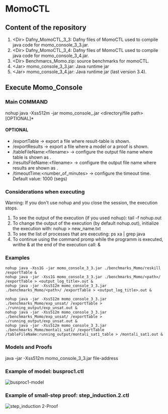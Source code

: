 # MomoCTL 

## Content of the repository

1. \<Dir\> Dafny_MomoCTL_3_3: Dafny files of MomoCTL used to compile java code for momo_console_3_3.jar. 
2. \<Dir\> Dafny_MomoCTL_3_4: Dafny files of MomoCTL used to compile java code for momo_console_3_4.jar. 
3. \<Dir\> Benchmarcs_Momo.zip: source benchmarks for momoCTL.
4. \<Jar\> momo_console_3_3.jar: Java runtime jar 
5. \<Jar\> momo_console_3_4.jar: Java runtime jar (last version 3.4).

## Execute Momo_Console

### Main COMMAND

nohup java -Xss512m -jar momo_console_<version>.jar <directory/file path> [OPTIONAL]*

#### OPTIONAL

- /exportTable -> export a file where result-table is shown.
- /exportResults -> export a file where a model or a proof is shown.
- /tableFileName:\<filename\> -> configure the output file name where table is shown as <filename>.
- /resultsFileName:\<filename\> -> configure the output file name where results are shown as <filename>.
- /timeoutTime:\<number_of_minutes\> -> configure the timeout time. Default value: 1000 (segs)


###  Considerations when executing

Warning: If you don't use nohup and you close the session, the execution stops.

1. To see the output of the execution (if you used nohup): 
tail -f nohup.out
2. To change the output of the execution (by default nohup.out), initialize the execution with: 
nohup <command> > new_name.txt
3. To see the list of processes that are executing:
ps xa | grep java
4. To continue using the command promp while the programm is executed, writhe & at the end of the execution call: 
<command> &

### Examples
```
nohup java -Xss1G -jar momo_console_3_3.jar ./benchmarks_Momo/reskill /exportTable &
nohup java -jar -Xss1G momo_console_3_3.jar ./benchmarks_Momo/<path>/ /exportTable > <output_log_title>.out &  
nohup java -jar -Xss512m momo_console_3_3.jar ./benchmarks_Momo/<path>/ /exportTable > <output_log_title>.out &  

nohup java -jar -Xss512m momo_console_3_3.jar ./benchmarks_Momo/exp_unsat/ /exportTable > ./running_output/exp_unsat.out &
nohup java -jar -Xss512m momo_console_3_3.jar ./benchmarks_Momo/exp_unsat/ /exportTable > ./running_output/exp_unsat.out & 
nohup java -jar -Xss512m momo_console_3_3.jar ./benchmarks_Momo/montali_sat1/ /exportTable /tableFileName:running_output/montali_sat1_table > /montali_sat1.out &   

```
 
### Models and Proofs
java -jar -Xss512m momo_console_3_3.jar file-address

### Example of model: busproc1.ctl
![busproc1-model](https://user-images.githubusercontent.com/23459019/161607179-d1466e93-1c96-49cd-b2f4-0331550775a6.JPG)
 
 ### Example of small-step proof: step_induction.2.ctl
 ![step_induction 2-Proof](https://user-images.githubusercontent.com/23459019/161727561-e727a597-aaf1-460d-a032-3bf3e71b4056.JPG)
 


 
